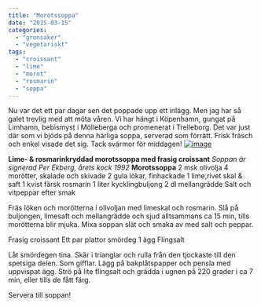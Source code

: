 ```yaml
---
title: "Morotssoppa"
date: "2015-03-15"
categories: 
  - "gronsaker"
  - "vegetariskt"
tags: 
  - "croissant"
  - "lime"
  - "morot"
  - "rosmarin"
  - "soppa"
---
```


Nu var det ett par dagar sen det poppade upp ett inlägg. Men jag har så galet trevlig med att möta våren. Vi har hängt i Köpenhamn, gungat på Limhamn, bebismyst i Mölleberga och promenerat i Trelleborg. Det var just där som vi bjöds på denna härliga soppa, serverad som förrätt. Frisk fräsch och enkel visade det sig. Tack svärmor för middagen! [![image](/static/img/image-e1426453091930-768x1024.jpg)](http://import.local/wp-content/uploads/2015/03/image.jpg)

**Lime- & rosmarinkryddad morotssoppa med frasig croissant** _Soppan är signerad Per Ekberg, årets kock 1992_ **Morotssoppa** 2 msk olivolja 4 morötter, skalade och skivade 2 gula lökar, finhackade 1 lime,rivet skal & saft 1 kvist färsk rosmarin 1 liter kycklingbuljong 2 dl mellangrädde Salt och vitpeppar efter smak

Fräs löken och morötterna i olivoljan med limeskal och rosmarin. Slå på buljongen, limesaft och mellangrädde och sjud alltsammans ca 15 min, tills morötterna blir mjuka. Mixa soppan slät och smaka av med salt och peppar.

Frasig croissant Ett par plattor smördeg 1 ägg Flingsalt

Låt smördegen tina. Skär i trianglar och rulla från den tjockaste till den spetsiga delen. Som gifflar. Lägg på bakplåtspapper och pensla med uppvispat ägg. Strö på lite flingsalt och grädda i ugnen på 220 grader i ca 7 min, eller tills de fått färg.

Servera till soppan!

